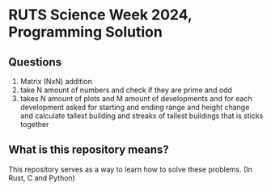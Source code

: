 # RUTS Science Week 2024, Programming Solution

## Questions

1. Matrix (NxN) addition
2. take N amount of numbers and check if they are prime and odd
3. takes N amount of plots and M amount of developments and for each development asked for starting and ending range and height change and calculate tallest building and streaks of tallest buildings that is sticks together

## What is this repository means?

This repository serves as a way to learn how to solve these problems. (In Rust, C and Python)
